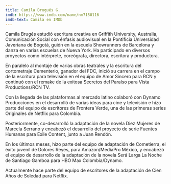 ```yaml
---
title: Camila Brugués G.
imdb: https://www.imdb.com/name/nm7150116
imdb-text: Camila en IMDb
---
```


Camila Brugés estudió escritura creativa en Griffith University, Australia, Comunicación Social con énfasis audiovisual en la Pontificia Universidad Javeriana de Bogotá, guión en la escuela Showrunners de Barcelona y danza en varias escuelas de Nueva York. Ha participado en diversos proyectos como intérprete, coreógrafa, directora, escritora y productora.

En paralelo al montaje de varias obras teatrales y la escritura del cortometraje Cementerio, ganador del FDC, inició su carrera en el campo de la escritura para televisión en el equipo de Amor Sincero para RCN y continuó con el remake de la exitosa Secretos del Paraíso para Vista Productions/RCN TV.

Con la llegada de las plataformas al mercado latino colaboró con Dynamo Producciones en el desarrolló de varias ideas para cine y televisión e hizo parte del equipo de escritores de Frontera Verde, una de las primeras series Originales de Netflix para Colombia.

Posteriormente, co-desarrolló la adaptación de la novela Diez Mujeres de Marcela Serrano y encabezó el desarrollo del proyecto de serie Fuentes Humanas para Exile Content, junto a Juan Rendón.

En los últimos meses, hizo parte del equipo de adaptación de Cometierra, el éxito juvenil de Dolores Reyes, para Amazon/MediaPro México, y encabezó el equipo de desarrollo de la adaptación de la novela Será Larga La Noche de Santiago Gamboa para HBO Max Colombia/Dynamo.

Actualmente hace parte del equipo de escritores de la adaptación de Cien Años de Soledad para Netflix.
